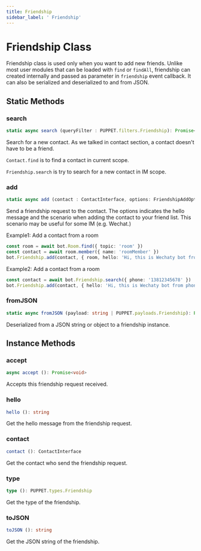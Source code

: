 ```yaml
---
title: Friendship
sidebar_label: ' Friendship'
---
```


# Friendship Class

Friendship class is used only when you want to add new friends. Unlike most user modules that can be loaded with ```find``` or ```findAll```, friendship can created internally and passed as parameter in ```friendship``` event callback. It can also be serialized and deserialized to and from JSON.

## Static Methods

### search

```ts
static async search (queryFilter : PUPPET.filters.Friendship): Promise<undefined | ContactInterface>
```

Search for a new contact. As we talked in contact section, a contact doesn't have to be a friend. 

```Contact.find``` is to find a contact in current scope.

```Friendship.search``` is try to search for a new contact in IM scope.

### add

```ts
static async add (contact : ContactInterface, options: FriendshipAddOptions): Promise<void>
```

Send a friendship request to the contact. The options indicates the hello message and the scenario when adding the contact to your friend list. This scenario may be useful for some IM (e.g. Wechat.)

Example1: Add a contact from a room

```ts
const room = await bot.Room.find({ topic: 'room' })
const contact = await room.member({ name: 'roomMember' })
bot.Friendship.add(contact, { room, hello: 'Hi, this is Wechaty bot from room.'})
```

Example2: Add a contact from a room

```ts
const contact = await bot.Friendship.search({ phone: '13812345678' })
bot.Friendship.add(contact, { hello: 'Hi, this is Wechaty bot from phone search.'})
```

### fromJSON

```ts
static async fromJSON (payload: string | PUPPET.payloads.Friendship): Promise<FriendshipInterface>
```

Deserialized from a JSON string or object to a friendship instance.

## Instance Methods

### accept

```ts
async accept (): Promise<void>
```

Accepts this friendship request received.

### hello

```ts
hello (): string
```

Get the hello message from the friendship request.

### contact

```ts
contact (): ContactInterface
```

Get the contact who send the friendship request.

### type

```ts
type (): PUPPET.types.Friendship
```

Get the type of the friendship.

### toJSON

```ts
toJSON (): string
```

Get the JSON string of the friendship.

